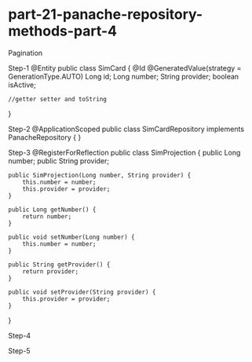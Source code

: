 # part-21-panache-repository-methods-part-4


Pagination

Step-1
@Entity
public class SimCard {
    @Id
    @GeneratedValue(strategy = GenerationType.AUTO)
    Long id;
    Long number;
    String provider;
    boolean isActive;

    //getter setter and toString
}

Step-2
@ApplicationScoped
public class SimCardRepository implements PanacheRepository<SimCard> {
}

Step-3
@RegisterForReflection
public class SimProjection {
    public Long number;
    public String provider;

    public SimProjection(Long number, String provider) {
        this.number = number;
        this.provider = provider;
    }

    public Long getNumber() {
        return number;
    }

    public void setNumber(Long number) {
        this.number = number;
    }

    public String getProvider() {
        return provider;
    }

    public void setProvider(String provider) {
        this.provider = provider;
    }
}

Step-4


Step-5



